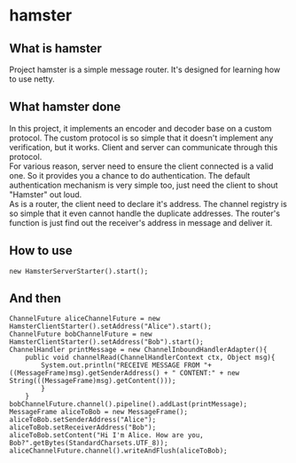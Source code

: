 # hamster
## What is hamster
Project hamster is a simple message router. It's designed for learning how to use netty.  
## What hamster done
In this project, it implements an encoder and decoder base on a custom protocol. The custom protocol is so simple that it doesn't implement any verification, but it works. Client and server can communicate through this protocol.   
For various reason, server need to ensure the client connected is a valid one. So it provides you a chance to do authentication. The default authentication mechanism is very simple too, just need the client to shout "Hamster" out loud.  
As is a router, the client need to declare it's address. The channel registry is so simple that it even cannot handle the duplicate addresses. The router's function is just find out the receiver's address in message and deliver it.  
## How to use
    new HamsterServerStarter().start();
## And then
    ChannelFuture aliceChannelFuture = new HamsterClientStarter().setAddress("Alice").start();
    ChannelFuture bobChannelFuture = new HamsterClientStarter().setAddress("Bob").start();
    ChannelHandler printMessage = new ChannelInboundHandlerAdapter(){
        public void channelRead(ChannelHandlerContext ctx, Object msg){
            System.out.println("RECEIVE MESSAGE FROM "+ ((MessageFrame)msg).getSenderAddress() + " CONTENT:" + new String(((MessageFrame)msg).getContent()));
            }
        }
    bobChannelFuture.channel().pipeline().addLast(printMessage);
    MessageFrame aliceToBob = new MessageFrame();
    aliceToBob.setSenderAddress("Alice");
    aliceToBob.setReceiverAddress("Bob");
    aliceToBob.setContent("Hi I'm Alice. How are you, Bob?".getBytes(StandardCharsets.UTF_8));
    aliceChannelFuture.channel().writeAndFlush(aliceToBob);
